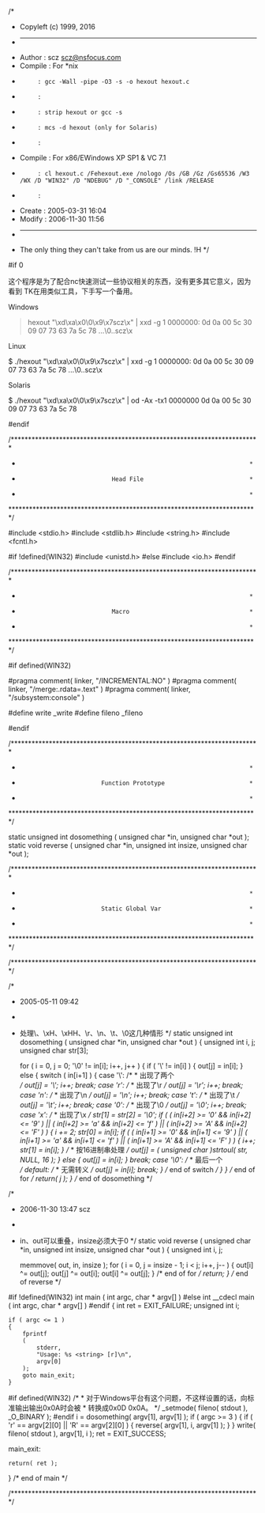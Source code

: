 /*
 * Copyleft (c) 1999, 2016
 * -----------------------------------------------------------------------
 * Author   : scz <scz@nsfocus.com>
 * Compile  : For *nix
 *          : gcc -Wall -pipe -O3 -s -o hexout hexout.c
 *          :
 *          : strip hexout or gcc -s
 *          : mcs -d hexout (only for Solaris)
 *          :
 * Compile  : For x86/EWindows XP SP1 & VC 7.1
 *          : cl hexout.c /Fehexout.exe /nologo /Os /GB /Gz /Gs65536 /W3 /WX /D "WIN32" /D "NDEBUG" /D "_CONSOLE" /link /RELEASE
 *          :
 * Create   : 2005-03-31 16:04
 * Modify   : 2006-11-30 11:56
 * -----------------------------------------------------------------------
 * The only thing they can't take from us are our minds. !H
 */

#if 0

这个程序是为了配合nc快速测试一些协议相关的东西，没有更多其它意义，因为看到
TK在用类似工具，下手写一个备用。

Windows

> hexout "\xd\xa\x0\0\x9\x7scz\x" | xxd -g 1
0000000: 0d 0a 00 5c 30 09 07 73 63 7a 5c 78              ...\0..scz\x

Linux

$ ./hexout "\xd\xa\x0\0\x9\x7scz\x" | xxd -g 1
0000000: 0d 0a 00 5c 30 09 07 73 63 7a 5c 78              ...\0..scz\x

Solaris

$ ./hexout "\xd\xa\x0\0\x9\x7scz\x" | od -Ax -tx1
0000000 0d 0a 00 5c 30 09 07 73 63 7a 5c 78

#endif

/************************************************************************
 *                                                                      *
 *                               Head File                              *
 *                                                                      *
 ************************************************************************/

#include <stdio.h>
#include <stdlib.h>
#include <string.h>
#include <fcntl.h>

#if !defined(WIN32)
#include <unistd.h>
#else
#include <io.h>
#endif

/************************************************************************
 *                                                                      *
 *                               Macro                                  *
 *                                                                      *
 ************************************************************************/

#if defined(WIN32)

#pragma comment( linker, "/INCREMENTAL:NO"      )
#pragma comment( linker, "/merge:.rdata=.text"  )
#pragma comment( linker, "/subsystem:console"   )

#define write   _write
#define fileno  _fileno

#endif

/************************************************************************
 *                                                                      *
 *                            Function Prototype                        *
 *                                                                      *
 ************************************************************************/

static unsigned int dosomething
(
    unsigned char  *in,
    unsigned char  *out
);
static void         reverse
(
    unsigned char  *in,
    unsigned int    insize,
    unsigned char  *out
);

/************************************************************************
 *                                                                      *
 *                            Static Global Var                         *
 *                                                                      *
 ************************************************************************/

/************************************************************************/

/*
 * 2005-05-11 09:42
 *
 * 处理\\、\xH、\xHH、\r、\n、\t、\0这几种情形
 */
static unsigned int dosomething
(
    unsigned char  *in,
    unsigned char  *out
)
{
    unsigned int    i, j;
    unsigned char   str[3];

    for ( i = 0, j = 0; '\0' != in[i]; i++, j++ )
    {
        if ( '\\' != in[i] )
        {
            out[j]  = in[i];
        }
        else
        {
            switch ( in[i+1] )
            {
            case '\\':
                /*
                 * 出现了两个\
                 */
                out[j]  = '\\';
                i++;
                break;
            case 'r':
                /*
                 * 出现了\r
                 */
                out[j]  = '\r';
                i++;
                break;
            case 'n':
                /*
                 * 出现了\n
                 */
                out[j]  = '\n';
                i++;
                break;
            case 't':
                /*
                 * 出现了\t
                 */
                out[j]  = '\t';
                i++;
                break;
            case '0':
                /*
                 * 出现了\0
                 */
                out[j]  = '\0';
                i++;
                break;
            case 'x':
                /*
                 * 出现了\x
                 */
                str[1]  =
                str[2]  = '\0';
                if ( ( in[i+2] >= '0' && in[i+2] <= '9' ) || ( in[i+2] >= 'a' && in[i+2] <= 'f' ) || ( in[i+2] >= 'A' && in[i+2] <= 'F' ) )
                {
                    i      += 2;
                    str[0]  = in[i];
                    if ( ( in[i+1] >= '0' && in[i+1] <= '9' ) || ( in[i+1] >= 'a' && in[i+1] <= 'f' ) || ( in[i+1] >= 'A' && in[i+1] <= 'F' ) )
                    {
                        i++;
                        str[1]  = in[i];
                    }
                    /*
                     * 按16进制串处理
                     */
                    out[j]  = ( unsigned char )strtoul( str, NULL, 16 );
                }
                else
                {
                    out[j]  = in[i];
                }
                break;
            case '\0':
                /*
                 * 最后一个\
                 */
            default:
                /*
                 * 无需转义
                 */
                out[j]  = in[i];
                break;
            }  /* end of switch */
        }
    }  /* end of for */
    return( j );
}  /* end of dosomething */

/*
 * 2006-11-30 13:47 scz
 *
 * in、out可以重叠，insize必须大于0
 */
static void reverse
(
    unsigned char  *in,
    unsigned int    insize,
    unsigned char  *out
)
{
    unsigned int    i,
                    j;

    memmove( out, in, insize );
    for ( i = 0, j = insize - 1; i < j; i++, j-- )
    {
        out[i] ^= out[j];
        out[j] ^= out[i];
        out[i] ^= out[j];
    }  /* end of for */
    return;
}  /* end of reverse */

#if !defined(WIN32)
int main ( int argc, char * argv[] )
#else
int __cdecl main ( int argc, char * argv[] )
#endif
{
    int             ret = EXIT_FAILURE;
    unsigned int    i;

    if ( argc <= 1 )
    {
        fprintf
        (
            stderr,
            "Usage: %s <string> [r]\n",
            argv[0]
        );
        goto main_exit;
    }
#if defined(WIN32)
    /*
     * 对于Windows平台有这个问题，不这样设置的话，向标准输出输出0x0A时会被
     * 转换成0x0D 0x0A。
     */
    _setmode( fileno( stdout ), _O_BINARY );
#endif
    i   = dosomething( argv[1], argv[1] );
    if ( argc >= 3 )
    {
        if ( 'r' == argv[2][0] || 'R' == argv[2][0] )
        {
            reverse( argv[1], i, argv[1] );
        }
    }
    write( fileno( stdout ), argv[1], i );
    ret = EXIT_SUCCESS;

main_exit:

    return( ret );
}  /* end of main */

/************************************************************************/
